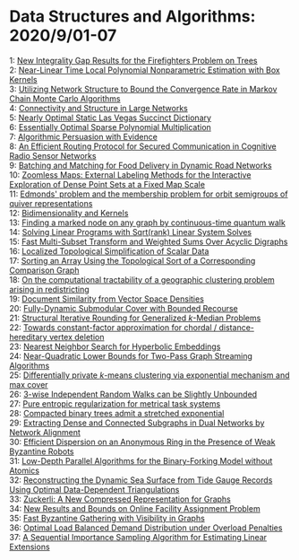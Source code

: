 # Data Structures and Algorithms: 2020/9/01-07  
1: [New Integrality Gap Results for the Firefighters Problem on Trees](https://doi.org/10.48550/arXiv.1601.02388)  
2: [Near-Linear Time Local Polynomial Nonparametric Estimation with Box  Kernels](https://doi.org/10.48550/arXiv.1802.09578)  
3: [Utilizing Network Structure to Bound the Convergence Rate in Markov  Chain Monte Carlo Algorithms](https://doi.org/10.48550/arXiv.1809.06564)  
4: [Connectivity and Structure in Large Networks](https://doi.org/10.48550/arXiv.1809.06568)  
5: [Nearly Optimal Static Las Vegas Succinct Dictionary](https://doi.org/10.48550/arXiv.1911.01348)  
6: [Essentially Optimal Sparse Polynomial Multiplication](https://doi.org/10.48550/arXiv.2001.11959)  
7: [Algorithmic Persuasion with Evidence](https://doi.org/10.48550/arXiv.2008.12626)  
8: [An Efficient Routing Protocol for Secured Communication in Cognitive  Radio Sensor Networks](https://doi.org/10.48550/arXiv.2008.12895)  
9: [Batching and Matching for Food Delivery in Dynamic Road Networks](https://doi.org/10.48550/arXiv.2008.12905)  
10: [Zoomless Maps: External Labeling Methods for the Interactive Exploration  of Dense Point Sets at a Fixed Map Scale](https://doi.org/10.48550/arXiv.2008.13556)  
11: [Edmonds' problem and the membership problem for orbit semigroups of  quiver representations](https://doi.org/10.48550/arXiv.2008.13648)  
12: [Bidimensionality and Kernels](https://doi.org/10.48550/arXiv.1606.05689)  
13: [Finding a marked node on any graph by continuous-time quantum walk](https://doi.org/10.48550/arXiv.1807.05957)  
14: [Solving Linear Programs with Sqrt(rank) Linear System Solves](https://doi.org/10.48550/arXiv.1910.08033)  
15: [Fast Multi-Subset Transform and Weighted Sums Over Acyclic Digraphs](https://doi.org/10.48550/arXiv.2002.08475)  
16: [Localized Topological Simplification of Scalar Data](https://doi.org/10.48550/arXiv.2009.00083)  
17: [Sorting an Array Using the Topological Sort of a Corresponding  Comparison Graph](https://doi.org/10.48550/arXiv.2009.00098)  
18: [On the computational tractability of a geographic clustering problem  arising in redistricting](https://doi.org/10.48550/arXiv.2009.00188)  
19: [Document Similarity from Vector Space Densities](https://doi.org/10.48550/arXiv.2009.00672)  
20: [Fully-Dynamic Submodular Cover with Bounded Recourse](https://doi.org/10.48550/arXiv.2009.00800)  
21: [Structural Iterative Rounding for Generalized $k$-Median Problems](https://doi.org/10.48550/arXiv.2009.00808)  
22: [Towards constant-factor approximation for chordal / distance-hereditary  vertex deletion](https://doi.org/10.48550/arXiv.2009.00809)  
23: [Nearest Neighbor Search for Hyperbolic Embeddings](https://doi.org/10.48550/arXiv.2009.00836)  
24: [Near-Quadratic Lower Bounds for Two-Pass Graph Streaming Algorithms](https://doi.org/10.48550/arXiv.2009.01161)  
25: [Differentially private $k$-means clustering via exponential mechanism  and max cover](https://doi.org/10.48550/arXiv.2009.01220)  
26: [3-wise Independent Random Walks can be Slightly Unbounded](https://doi.org/10.48550/arXiv.1807.04910)  
27: [Pure entropic regularization for metrical task systems](https://doi.org/10.48550/arXiv.1906.04270)  
28: [Compacted binary trees admit a stretched exponential](https://doi.org/10.48550/arXiv.1908.11181)  
29: [Extracting Dense and Connected Subgraphs in Dual Networks by Network  Alignment](https://doi.org/10.48550/arXiv.2002.01289)  
30: [Efficient Dispersion on an Anonymous Ring in the Presence of Weak  Byzantine Robots](https://doi.org/10.48550/arXiv.2004.11439)  
31: [Low-Depth Parallel Algorithms for the Binary-Forking Model without  Atomics](https://doi.org/10.48550/arXiv.2008.13292)  
32: [Reconstructing the Dynamic Sea Surface from Tide Gauge Records Using  Optimal Data-Dependent Triangulations](https://doi.org/10.48550/arXiv.2009.01012)  
33: [Zuckerli: A New Compressed Representation for Graphs](https://doi.org/10.48550/arXiv.2009.01353)  
34: [New Results and Bounds on Online Facility Assignment Problem](https://doi.org/10.48550/arXiv.2009.01446)  
35: [Fast Byzantine Gathering with Visibility in Graphs](https://doi.org/10.48550/arXiv.2009.01544)  
36: [Optimal Load Balanced Demand Distribution under Overload Penalties](https://doi.org/10.48550/arXiv.2009.01765)  
37: [A Sequential Importance Sampling Algorithm for Estimating Linear  Extensions](https://doi.org/10.48550/arXiv.1902.01704)  